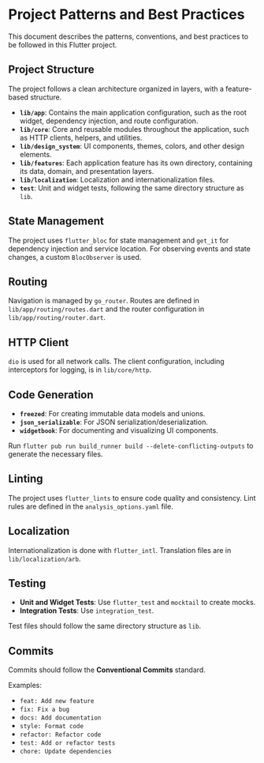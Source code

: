 # Project Patterns and Best Practices

This document describes the patterns, conventions, and best practices to be followed in this Flutter project.

## Project Structure

The project follows a clean architecture organized in layers, with a feature-based structure.

- **`lib/app`**: Contains the main application configuration, such as the root widget, dependency injection, and route configuration.
- **`lib/core`**: Core and reusable modules throughout the application, such as HTTP clients, helpers, and utilities.
- **`lib/design_system`**: UI components, themes, colors, and other design elements.
- **`lib/features`**: Each application feature has its own directory, containing its data, domain, and presentation layers.
- **`lib/localization`**: Localization and internationalization files.
- **`test`**: Unit and widget tests, following the same directory structure as `lib`.

## State Management

The project uses `flutter_bloc` for state management and `get_it` for dependency injection and service location. For observing events and state changes, a custom `BlocObserver` is used.

## Routing

Navigation is managed by `go_router`. Routes are defined in `lib/app/routing/routes.dart` and the router configuration in `lib/app/routing/router.dart`.

## HTTP Client

`dio` is used for all network calls. The client configuration, including interceptors for logging, is in `lib/core/http`.

## Code Generation

- **`freezed`**: For creating immutable data models and unions.
- **`json_serializable`**: For JSON serialization/deserialization.
- **`widgetbook`**: For documenting and visualizing UI components.

Run `flutter pub run build_runner build --delete-conflicting-outputs` to generate the necessary files.

## Linting

The project uses `flutter_lints` to ensure code quality and consistency. Lint rules are defined in the `analysis_options.yaml` file.

## Localization

Internationalization is done with `flutter_intl`. Translation files are in `lib/localization/arb`.

## Testing

- **Unit and Widget Tests**: Use `flutter_test` and `mocktail` to create mocks.
- **Integration Tests**: Use `integration_test`.

Test files should follow the same directory structure as `lib`.

## Commits

Commits should follow the **Conventional Commits** standard.

Examples:

- `feat: Add new feature`
- `fix: Fix a bug`
- `docs: Add documentation`
- `style: Format code`
- `refactor: Refactor code`
- `test: Add or refactor tests`
- `chore: Update dependencies`